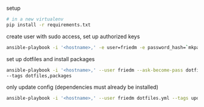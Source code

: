 setup
``` bash
# in a new virtualenv
pip install -r requirements.txt
```

create user with sudo access, set up authorized keys
``` bash
ansible-playbook -i '<hostname>,' -e user=friedm -e password_hash=`mkpasswd -m sha-512` create_user.yml 
```

set up dotfiles and install packages
``` bash
ansible-playbook -i '<hostname>,' --user friedm --ask-become-pass dotfiles.yml
--tags dotfiles,packages
```

only update config (dependencies must already be installed)
``` bash
ansible-playbook -i '<hostname>,' --user friedm dotfiles.yml --tags update
```
